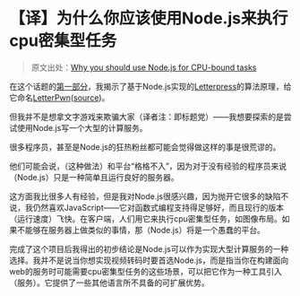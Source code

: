 # 【译】为什么你应该使用Node.js来执行cpu密集型任务

> 原文出处：[Why you should use Node.js for CPU-bound tasks](http://neilk.net/blog/2013/04/30/why-you-should-use-nodejs-for-CPU-bound-tasks/)

在这个话题的[第一部分](http://neilk.net/blog/2013/04/16/letterpwn-a-nodejs-based-letterpress-solver/)，我揭示了基于Node.js实现的[Letterpress](http://www.atebits.com/letterpress/)的算法原理，给它命名[LetterPwn](http://letterpwn.neilk.net/)([source](https://github.com/neilk/letterpwn))。

但我并不是想拿文字游戏来欺骗大家（译者注：即标题党）——我想要探索的是尝试使用Node.js写一个大型的计算服务。

很多程序员，甚至是Node.js的狂热粉丝都可能会觉得做这样的事是很荒谬的。

他们可能会说，（这种做法）和平台“格格不入”，因为对于没有经验的程序员来说（Node.js）只是一种简单且运行良好的服务器。

这方面我比很多人有经验，但是我对Node.js很感兴趣，因为抛开它很多的缺陷不说，我仍然喜欢JavaScript——它对函数式编程支持得足够好，而且现行的版本（运行速度）飞快。在客户端，人们用它来执行cpu密集型任务，如图像布局。如果不能够在服务器上做类似的事情，那（Node.js）将是一个愚蠢的平台。

完成了这个项目后我得出的初步结论是Node.js可以作为实现大型计算服务的一种选择。我并不是说当你想实现视频转码时要首选Node.js，而是指当你在构建面向web的服务时可能需要cpu密集型任务的这些场景，可以把它作为一种工具引入（服务）。它提供了一些其他语言所不具备的可扩展优势。
